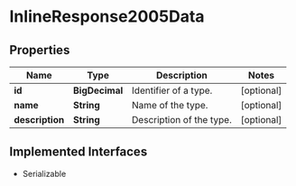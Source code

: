 

# InlineResponse2005Data


## Properties

Name | Type | Description | Notes
------------ | ------------- | ------------- | -------------
**id** | **BigDecimal** | Identifier of a type. |  [optional]
**name** | **String** | Name of the type. |  [optional]
**description** | **String** | Description of the type. |  [optional]


## Implemented Interfaces

* Serializable



